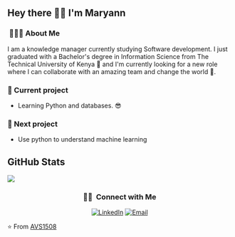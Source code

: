 <h2> Hey there 👋🏾 I'm Maryann</h2>

<h3> &nbsp;👩🏾‍💻 About Me </h3>

I am a knowledge manager currently studying Software development. I just graduated with a Bachelor's degree in Information Science from The Technical University of Kenya  💃 and I'm currently looking for a new role where I can collaborate with an amazing team and change the world 🦸‍.

<h3> 🌱 Current project </h3>

- Learning Python and databases. 😎

<h3> 🔮 Next project </h3>

- Use python to understand machine learning

<h2>GitHub Stats</h2>
<a align="center"href="https://readme-stats-cfgj2cxdy.vercel.app/api?username=maryan23&count_private=true&show_icons=true&theme=cobalt">
  <img align="center" src = "https://github-readme-streak-stats.herokuapp.com/?user=maryan23&">
</a><br>

<h3 align="center"> 🤝🏻 &nbsp;Connect with Me </h3>

<p align="center">
<a href="https://www.linkedin.com/in/maryann-mwikali-288635225/"><img alt="LinkedIn" src="https://img.shields.io/badge/LinkedIn-Maryann%20Mwikali-blue?style=flat-square&logo=linkedin"></a>
<a href="mailto:mwikali119@gmail.com"><img alt="Email" src="https://img.shields.io/badge/Email-mwikali%40gmail.com-blue?style=flat-square&logo=gmail"></a>
</p>

⭐️ From [AVS1508](https://github.com/AVS1508)

<!---
Maryan23/Maryan23 is a ✨ special ✨ repository because its `README.md` (this file) appears on your GitHub profile.
You can click the Preview link to take a look at your changes.
--->
